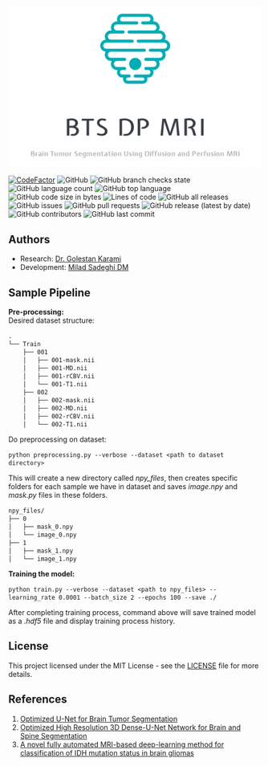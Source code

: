 ![logo](data/logo.png)

[![CodeFactor](https://www.codefactor.io/repository/github/everlookneversee/bts_dp_mri/badge)](https://www.codefactor.io/repository/github/everlookneversee/bts_dp_mri)
![GitHub](https://img.shields.io/github/license/EverLookNeverSee/BTS_DP_MRI)
![GitHub branch checks state](https://img.shields.io/github/checks-status/EverLookNeverSee/BTS_DP_MRI/main)
![GitHub language count](https://img.shields.io/github/languages/count/EverLookNeverSee/BTS_DP_MRI)
![GitHub top language](https://img.shields.io/github/languages/top/EverLookNeverSee/BTS_DP_MRI)
![GitHub code size in bytes](https://img.shields.io/github/languages/code-size/EverLookNeverSee/BTS_DP_MRI)
![Lines of code](https://img.shields.io/tokei/lines/github/EverLookNeverSee/BTS_DP_MRI)
![GitHub all releases](https://img.shields.io/github/downloads/EverLookNeverSee/BTS_DP_MRI/total)
![GitHub issues](https://img.shields.io/github/issues-raw/EverLookNeverSee/BTS_DP_MRI)
![GitHub pull requests](https://img.shields.io/github/issues-pr-raw/EverLookNeverSee/BTS_DP_MRI)
![GitHub release (latest by date)](https://img.shields.io/github/v/release/EverLookNeverSee/BTS_DP_MRI)
![GitHub contributors](https://img.shields.io/github/contributors/EverLookNeverSee/BTS_DP_MRI)
![GitHub last commit](https://img.shields.io/github/last-commit/EverLookNeverSee/BTS_DP_MRI)

## Authors
* Research: [Dr. Golestan Karami](https://www.linkedin.com/in/golestan-karami-45984938/)
* Development: [Milad Sadeghi DM](https://elns.ir)


## Sample Pipeline
**Pre-processing:**  
Desired dataset structure:  
```
.
└── Train
    ├── 001
    │   ├── 001-mask.nii
    │   ├── 001-MD.nii
    │   ├── 001-rCBV.nii
    │   └── 001-T1.nii
    ├── 002
    │   ├── 002-mask.nii
    │   ├── 002-MD.nii
    │   ├── 002-rCBV.nii
    │   └── 002-T1.nii
```
Do preprocessing on dataset:
```shell
python preprocessing.py --verbose --dataset <path to dataset directory>
```
This will create a new directory called *npy_files*, then creates specific folders for
each sample we have in dataset and saves *image.npy* and *mask.py* files in these folders.
```
npy_files/
├── 0
│   ├── mask_0.npy
│   └── image_0.npy
├── 1
│   ├── mask_1.npy
│   └── image_1.npy
```
**Training the model:**
```shell
python train.py --verbose --dataset <path to npy_files> --learning_rate 0.0001 --batch_size 2 --epochs 100 --save ./
```
After completing training process, command above will save trained model as a *.hdf5* file and display training process history.


## License
This project licensed under the MIT License - see the [LICENSE](LICENSE) file for more details.


## References
1. [Optimized U-Net for Brain Tumor Segmentation](https://arxiv.org/abs/2110.03352)
2. [Optimized High Resolution 3D Dense-U-Net Network for Brain and Spine Segmentation](https://www.mdpi.com/2076-3417/9/3/404)
3. [A novel fully automated MRI-based deep-learning method for classification of IDH mutation status in brain gliomas](https://pubmed.ncbi.nlm.nih.gov/31637430/)
